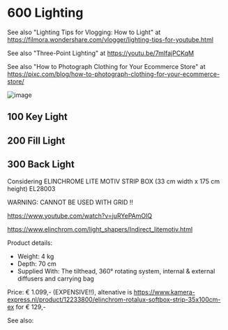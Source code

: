 # 600 Lighting

See also "Lighting Tips for Vlogging: How to Light" at https://filmora.wondershare.com/vlogger/lighting-tips-for-youtube.html

See also "Three-Point Lighting" at https://youtu.be/7mlfajPCKqM

See also "How to Photograph Clothing for Your Ecommerce Store" at https://pixc.com/blog/how-to-photograph-clothing-for-your-ecommerce-store/

![image](https://user-images.githubusercontent.com/12828104/124596104-2abb2080-de62-11eb-8b67-fcfa3596631f.png)

## 100 Key Light

## 200 Fill Light

## 300 Back Light

Considering ELINCHROME LITE MOTIV STRIP BOX (33 cm width x 175 cm height) EL28003

WARNING: CANNOT BE USED WITH GRID !!

https://www.youtube.com/watch?v=juRYePAmOlQ

https://www.elinchrom.com/light_shapers/Indirect_litemotiv.html

Product details:
- Weight: 4 kg
- Depth:	70 cm
- Supplied With:	The tilthead, 360° rotating system, internal & external diffusers and carrying bag

Price: € 1.099,-  (EXPENSIVE!!), altenative is https://www.kamera-express.nl/product/12233800/elinchrom-rotalux-softbox-strip-35x100cm-ex for € 129,-

See also: 
